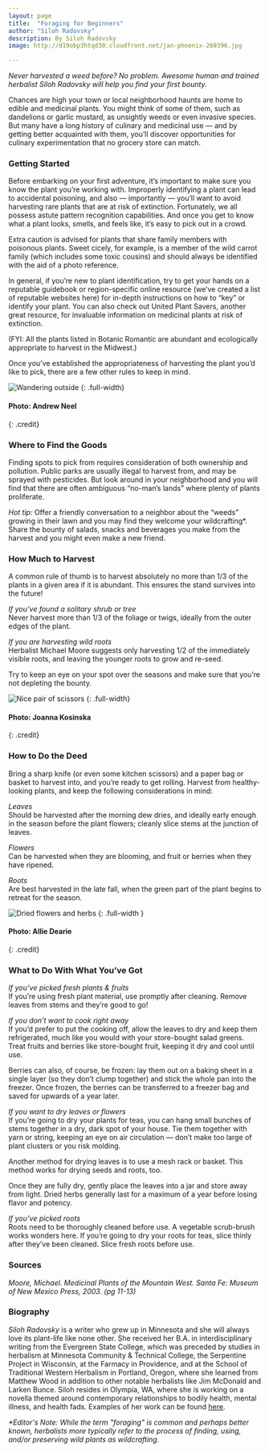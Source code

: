 ```yaml
---
layout: page
title:  "Foraging for Beginners"
author: "Siloh Radovsky"
description: By Siloh Radovsky
image: http://d19obp3htqd30.cloudfront.net/jan-phoenix-269396.jpg

---
```

_Never harvested a weed before? No problem. Awesome human and trained herbalist Siloh Radovsky will help you find your first bounty._

Chances are high your town or local neighborhood haunts are home to edible and medicinal plants. You might think of some of them, such as dandelions or garlic mustard, as unsightly weeds or even invasive species. But many have a long history of culinary and medicinal use — and by getting better acquainted with them, you’ll discover opportunities for culinary experimentation that no grocery store can match.

### Getting Started
Before embarking on your first adventure, it’s important to make sure you know the plant you’re working with. Improperly identifying a plant can lead to accidental poisoning, and also  — importantly — you’ll want to avoid harvesting rare plants that are at risk of extinction. Fortunately, we all possess astute pattern recognition capabilities. And once you get to know what a plant looks, smells, and feels like, it’s easy to pick out in a crowd. 

Extra caution is advised for plants that share family members with poisonous plants. Sweet cicely, for example, is a member of the wild carrot family (which includes some toxic cousins) and should always be identified with the aid of a photo reference. 

In general, if you’re new to plant identification, try to get your hands on a reputable guidebook or region-specific online resource (we’ve created a list of reputable websites here) for in-depth instructions on how to “key” or identify your plant. You can also check out United Plant Savers, another great resource, for invaluable information on medicinal plants at risk of extinction. 

(FYI: All the plants listed in Botanic Romantic are abundant and ecologically appropriate to harvest in the Midwest.)

Once you’ve established the appropriateness of harvesting the plant you’d like to pick, there are a few other rules to keep in mind. 

![Wandering outside](http://d19obp3htqd30.cloudfront.net/andrew-neel-133200.jpg)
{: .full-width}
#### Photo: Andrew Neel
{: .credit}

### Where to Find the Goods
Finding spots to pick from requires consideration of both ownership and pollution. Public parks are usually illegal to harvest from, and may be sprayed with pesticides. But look around in your neighborhood and you will find that there are often ambiguous “no-man’s lands” where plenty of plants proliferate. 

_Hot tip:_ Offer a friendly conversation to a neighbor about the “weeds” growing in their lawn and you may find they welcome your wildcrafting*. Share the bounty of salads, snacks and beverages you make from the harvest and you might even make a new friend.

### How Much to Harvest
A common rule of thumb is to harvest absolutely no more than 1/3 of the plants in a given area if it is abundant. This ensures the stand survives into the future! 

_If you’ve found a solitary shrub or tree_  
Never harvest more than 1/3 of the foliage or twigs, ideally from the outer edges of the plant. 

_If you are harvesting wild roots_  
Herbalist Michael Moore suggests only harvesting 1/2 of the immediately visible roots, and leaving the younger roots to grow and re-seed. 

Try to keep an eye on your spot over the seasons and make sure that you’re not depleting the bounty.

![Nice pair of scissors](http://d19obp3htqd30.cloudfront.net/joanna-kosinska-37532.jpg)
{: .full-width}
#### Photo: Joanna Kosinska
{: .credit} 

### How to Do the Deed
Bring a sharp knife (or even some kitchen scissors) and a paper bag or basket to harvest into, and you’re ready to get rolling. Harvest from healthy-looking plants, and keep the following considerations in mind: 

_Leaves_  
Should be harvested after the morning dew dries, and ideally early enough in the season before the plant flowers; cleanly slice stems at the junction of leaves. 

_Flowers_  
Can be harvested when they are blooming, and fruit or berries when they have ripened. 

_Roots_  
Are best harvested in the late fall, when the green part of the plant begins to retreat for the season. 

![Dried flowers and herbs](http://d19obp3htqd30.cloudfront.net/allie-dearie-20196.jpg)
{: .full-width }
#### Photo: Allie Dearie
{: .credit}

### What to Do With What You’ve Got
_If you’ve picked fresh plants & fruits_  
If you’re using fresh plant material, use promptly after cleaning. Remove leaves from stems and they’re good to go! 

_If you don’t want to cook right away_  
If you’d prefer to put the cooking off, allow the leaves to dry and keep them refrigerated, much like you would with your store-bought salad greens. Treat fruits and berries like store-bought fruit, keeping it dry and cool until use. 

Berries can also, of course, be frozen: lay them out on a baking sheet in a single layer (so they don’t clump together) and stick the whole pan into the freezer. Once frozen, the berries can be transferred to a freezer bag and saved for upwards of a year later. 

_If you want to dry leaves or flowers_  
If you’re going to dry your plants for teas, you can hang small bunches of stems together in a dry, dark spot of your house. Tie them together with yarn or string, keeping an eye on air circulation — don’t make too large of plant clusters or you risk molding. 

Another method for drying leaves is to use a mesh rack or basket. This method works for drying seeds and roots, too.

Once they are fully dry, gently place the leaves into a jar and store away from light. Dried herbs generally last for a maximum of a year before losing flavor and potency.

_If you’ve picked roots_  
Roots need to be thoroughly cleaned before use. A vegetable scrub-brush works wonders here. If you’re going to dry your roots for teas, slice thinly after they’ve been cleaned. Slice fresh roots before use. 

### Sources
_Moore, Michael. Medicinal Plants of the Mountain West. Santa Fe: Museum of New Mexico Press, 2003. (pg 11-13)_

### Biography
_Siloh Radovsky_ is a writer who grew up in Minnesota and she will always love its plant-life like none other. She received her B.A. in interdisciplinary writing from the Evergreen State College, which was preceded by studies in herbalism at Minnesota Community & Technical College, the Serpentine Project in Wisconsin, at the Farmacy in Providence, and at the School of Traditional Western Herbalism in Portland, Oregon, where she learned from Matthew Wood in addition to other notable herbalists like Jim McDonald and Larken Bunce. Siloh resides in Olympia, WA, where she is working on a novella themed around contemporary relationships to bodily health, mental illness, and health fads. Examples of her work can be found [here](Silohradovsky.net).

_*Editor's Note: While the term "foraging" is common and perhaps better known, herbalists more typically refer to the process of finding, using, and/or preserving wild plants as wildcrafting._

